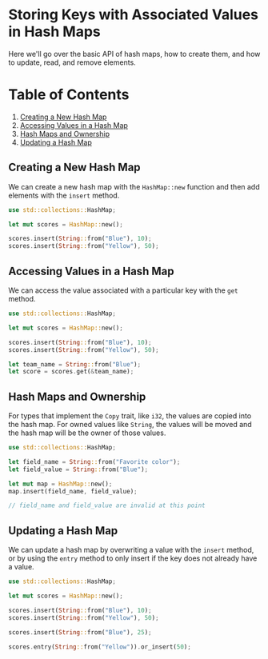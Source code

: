 # Storing Keys with Associated Values in Hash Maps

Here we'll go over the basic API of hash maps, how to create them, and how to update, read, and remove elements.

# Table of Contents

1. [Creating a New Hash Map](#creating-a-new-hash-map)
2. [Accessing Values in a Hash Map](#accessing-values-in-a-hash-map)
3. [Hash Maps and Ownership](#hash-maps-and-ownership)
4. [Updating a Hash Map](#updating-a-hash-map)

## Creating a New Hash Map

We can create a new hash map with the ``HashMap::new`` function and then add elements with the ``insert`` method.

```rust
use std::collections::HashMap;

let mut scores = HashMap::new();

scores.insert(String::from("Blue"), 10);
scores.insert(String::from("Yellow"), 50);
```

## Accessing Values in a Hash Map

We can access the value associated with a particular key with the ``get`` method.

```rust
use std::collections::HashMap;

let mut scores = HashMap::new();

scores.insert(String::from("Blue"), 10);
scores.insert(String::from("Yellow"), 50);

let team_name = String::from("Blue");
let score = scores.get(&team_name);
```

## Hash Maps and Ownership

For types that implement the ``Copy`` trait, like ``i32``, the values are copied into the hash map. For owned values like ``String``, the values will be moved and the hash map will be the owner of those values.

```rust
use std::collections::HashMap;

let field_name = String::from("Favorite color");
let field_value = String::from("Blue");

let mut map = HashMap::new();
map.insert(field_name, field_value);

// field_name and field_value are invalid at this point
```

## Updating a Hash Map

We can update a hash map by overwriting a value with the ``insert`` method, or by using the ``entry`` method to only insert if the key does not already have a value.

```rust
use std::collections::HashMap;

let mut scores = HashMap::new();

scores.insert(String::from("Blue"), 10);
scores.insert(String::from("Yellow"), 50);

scores.insert(String::from("Blue"), 25);

scores.entry(String::from("Yellow")).or_insert(50);
```
